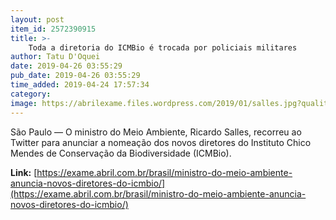 ```yaml
---
layout: post
item_id: 2572390915
title: >-
    Toda a diretoria do ICMBio é trocada por policiais militares
author: Tatu D'Oquei
date: 2019-04-26 03:55:29
pub_date: 2019-04-26 03:55:29
time_added: 2019-04-24 17:57:34
category: 
image: https://abrilexame.files.wordpress.com/2019/01/salles.jpg?quality=70&strip=info&w=680&h=453&crop=1
---
```


São Paulo — O ministro do Meio Ambiente, Ricardo Salles, recorreu ao Twitter para anunciar a nomeação dos novos diretores do Instituto Chico Mendes de Conservação da Biodiversidade (ICMBio).

**Link:** [https://exame.abril.com.br/brasil/ministro-do-meio-ambiente-anuncia-novos-diretores-do-icmbio/](https://exame.abril.com.br/brasil/ministro-do-meio-ambiente-anuncia-novos-diretores-do-icmbio/)

